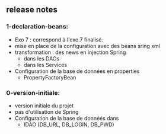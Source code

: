 ## release notes

### 1-declaration-beans:
- Exo 7 : correspond à l'exo.7 finalisé.
- mise en place de la configuration avec des beans sring xml
- transformation : des news en injection Spring
    - dans les DAOs
    - dans les Services
- Configuration de la base de données en properties
    - PropertyFactoryBean

### 0-version-initiale: 
  - version initiale du projet
  - pas d'utilisation de Spring
  - Configuration de la base de donnéés dans 
    - IDAO (DB_URL, DB_LOGIN, DB_PWD)



